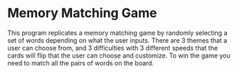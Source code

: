 # Memory Matching Game 

This program replicates a memory matching game by randomly selecting a set of words depending on what the user inputs. 
There are 3 themes that a user can choose from, and 3 difficulties with 3 different speeds that the cards will flip 
that the user can choose and customize. To win the game you need to match all the pairs of words on the board. 
